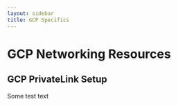 ```yaml
---
layout: sidebar
title: GCP Specifics
---
```


# GCP Networking Resources
## GCP PrivateLink Setup
Some test text